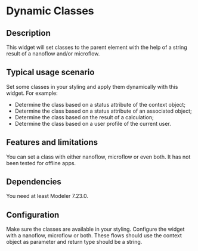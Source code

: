 # Dynamic Classes

## Description

This widget will set classes to the parent element with the help of a string result of a nanoflow and/or microflow.

## Typical usage scenario

Set some classes in your styling and apply them dynamically with this widget. For example:
* Determine the class based on a status attribute of the context object;
* Determine the class based on a status attribute of an associated object;
* Determine the class based on the result of a calculation;
* Determine the class based on a user profile of the current user.

## Features and limitations

You can set a class with either nanoflow, microflow or even both.
It has not been tested for offline apps.

## Dependencies

You need at least Modeler 7.23.0.

## Configuration

Make sure the classes are available in your styling.
Configure the widget with a nanoflow, microflow or both. These flows should use the context object as parameter and return type should be a string.
